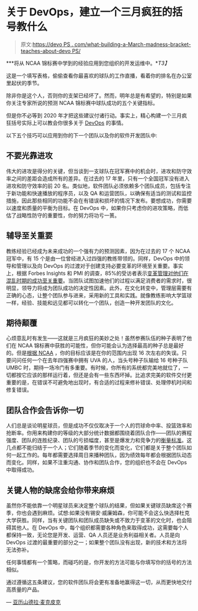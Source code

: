 # 关于 DevOps，建立一个三月疯狂的括号教什么

> 原文:[https://devo PS . com/what-building-a-March-madness-bracket-teaches-about-devo PS/](https://devops.com/what-building-a-march-madness-bracket-teaches-about-devops/)

***将从 NCAA 锦标赛中学到的经验应用到您组织的开发运维中。**T3】*

这是一个填写表格，偷偷查看你最喜欢的球队的工作直播，看着你的排名在办公室里起伏的季节。

除非你是这个人，否则你的支架已经坏了。然而，明年总是有希望的，特别是如果你关注专家所说的预测 NCAA 锦标赛中球队成功的五个关键指标。

但是你不必等到 2020 年才把这些建议付诸行动。事实上，精心构建一个三月疯狂括号实际上可以教会你很多关于 [DevOps](https://smartbear.com/solutions/devops/) 的事情。

以下五个技巧可以应用到你的下一个团队以及你的软件开发团队中:

## 不要光靠进攻

伟大的进攻是得分的关键，但当谈到一支球队在冠军赛中的机会时，进攻和防守效率之间的差距会造成所有的差异。在过去的 17 年里，只有一个全国冠军没有进入进攻和防守效率的前 20 名。类似地，软件团队必须依赖多个团队成员，包括专注于新功能和快速播放的程序员，以及 QA 和运营团队，以确保有适当的测试和监控措施，因此那些相同的功能不会在有错误和损坏的情况下发布。要想成功，你需要以速度和质量的平衡为目标。在 DevOps 中，如果你只考虑你的进攻策略，而低估了战略性防守的重要性，你的努力将功亏一篑。

## 辅导至关重要

教练经验已经成为未来成功的一个强有力的预测因素，因为在过去的 17 个 NCAA 冠军中，有 15 个是由一位曾经进入过四强的教练带领的。同样，DevOps 中的领导和管理以及向 DevOps 的过渡对于创建支持必要变革的环境至关重要。事实上，根据 Forbes Insights 和 PMI 的调查，85%的受访者表示[变革管理对他们在混乱时期的成功至关重要](https://www.forbes.com/sites/insights-pmi/2019/03/15/three-key-principles-of-change-management/#3853ec545829)。当团队试图加速他们的过程以满足消费者的需求时，很明显，领导力将成为团队成功的决定性因素。此外，在文化转变中，管理层需要有正确的心态，让整个团队参与进来，采用新的工具和实践。就像教练影响大学篮球一样，经验、技能和远见都可以转化一个团队，创造一种开发团队的文化。

## 期待颠覆

心烦意乱时有发生——这就是三月疯狂的美妙之处！虽然参赛队伍的种子表明了他们在 NCAA 锦标赛中获胜的可能性，但你可能会认为选择最高的种子总是最好的。但是[根据 NCAA](https://www.ncaa.com/news/basketball-men/bracketiq/2018-03-13/heres-how-pick-march-madness-upsets-according-data) ，你的目标应该是在你的范围内出现 16 次左右的失误。只要问问任何一个在去年四强赛中拥有 UVA 的人，当头号种子队输给 16 号种子队 UMBC 时，期待一场冷门有多重要。有时候，你所有的系统都完美地就位了，一切都按它应该的那样运行着，但还是会有一些东西坏掉。比追求完美的软件交付更重要的是，在错误不可避免地出现时，有合适的过程来修补错误、处理停机时间和修复错误。

## 团队合作会告诉你一切

人们总是谈论明星球员，但是成功不仅仅取决于一个人的罚球命中率、投篮效率和抢断率。你用来构建你的等级的大部分统计数据都围绕着团队合作——团队的赛程强度、团队的连胜纪录、团队的亏损幅度，甚至是爆发力和竞争力的[衡量标准](https://goodbadbuggy.libsyn.com/march-madness)。这几点都不能归结于一个人；它们随着季节的变化而变化，它们都是关于整个团队如何一起工作的。每年都需要选择周日来播种团队，因为绩效每年都会根据团队动态而变化。同样，如果不注重沟通、协作和团队合作，您的组织也不会在 DevOps 中取得成功。

## 关键人物的缺席会给你带来麻烦

虽然你不能依靠一个明星球员来决定整个球队的结果，但如果关键球员缺席这个赛季，你也会遇到麻烦。试想:如果没有锡安·威廉姆森，你可能不会这么快选择杜克大学获胜。同样，当有关键团队和团队成员缺失或不致力于变革的文化时，也会阻碍其他人。在 DevOps 中，每个组织都需要各种角色来取得成功，这需要每个人都保持一致，无论您是开发、运营、QA 人员还是业务利益相关者。人员是向 DevOps 过渡的最重要的部分之一；如果整个团队没有出现，新的技术和方法将无法弥补。

任何事情都有一个策略，而碰巧的是，你开发的方法可能与你填写你的括号的方法相似。

通过遵循这五条建议，您的软件团队将会更有准备地赢得这一切，从而更快地交付高质量的产品。

— [亚历山德拉·麦克皮克](https://devops.com/author/alexandra-mcpeak/)